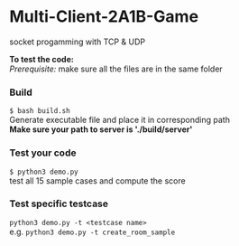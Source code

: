 # Multi-Client-2A1B-Game
socket progamming with TCP &amp; UDP 

**To test the code:**  
*Prerequisite:* make sure all the files are in the same folder  
### Build  
`$ bash build.sh`  
Generate executable file and place it in corresponding path  
**Make sure your path to server is './build/server'**  
 
### Test your code  
`$ python3 demo.py`  
test all 15 sample cases and compute the score  

### Test specific testcase  
`python3 demo.py -t <testcase name>`  
e.g. `python3 demo.py -t create_room_sample`


